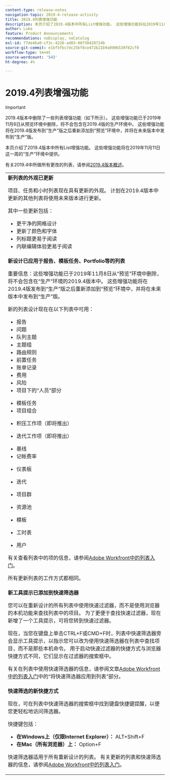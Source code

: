 ```yaml
---
content-type: release-notes
navigation-topic: 2019-4-release-activity
title: 2019.4列表增强功能
description: 本页介绍了2019.4版本中所有List增强功能。 这些增强功能将在2019年11月11日这一周的“生产”环境中提供。
author: Luke
feature: Product Announcements
recommendations: noDisplay, noCatalog
exl-id: 77de46a0-cf3c-4226-ad03-08f30420724b
source-git-commit: e1bf5fbc7dc25bf8ce472b21b9a0906530f82cf0
workflow-type: tm+mt
source-wordcount: '543'
ht-degree: 4%

---
```


# 2019.4列表增强功能

>[!IMPORTANT]
>
>2019.4版本中删除了一些列表增强功能（如下所示）。 这些增强功能已于2019年11月8日从预览环境中删除，将不会包含在2019.4版的生产环境中。 这些增强功能将在2019.4版发布到“生产”版之后重新添加到“预览”环境中，并将在未来版本中发布到“生产”版。

本页介绍了2019.4版本中所有List增强功能。 这些增强功能将在2019年11月11日这一周的“生产”环境中提供。

有关2019.4中所做所有更改的列表，请参阅[2019.4版本概述](../../../../product-announcements/product-releases/quarterly-release-archive/2019.4-release-activity/2019-4-release-activity-overview.md)。

<table style="table-layout:auto"> 
 <col> 
 <tbody> 
  <tr> 
   <td><strong>新列表的外观已更新</strong> <p>项目、任务和小时列表现在具有更新的外观。 计划在2019.4版本中更新的其他列表将使用未来版本进行更新。</p> <p>其中一些更新包括：</p> 
    <ul> 
     <li>更干净的网格设计</li> 
     <li>更新了颜色和字体</li> 
     <li>列标题更易于阅读</li> 
     <li>内联编辑体验更易于阅读</li> 
    </ul> </td> 
  </tr> 
  <tr> 
   <td><strong>新设计已应用于报告、模板任务、Portfolio等的列表</strong> <p>重要信息：这些增强功能已于2019年11月8日从“预览”环境中删除，将不会包含在“生产”环境的2019.4版本中。 这些增强功能将在2019.4版发布到“生产”版之后重新添加到“预览”环境中，并将在未来版本中发布到“生产”版。</p> <p>新的列表设计现在在以下列表中可用：</p> 
    <ul> 
     <li>报告 </li> 
     <li>问题</li> 
     <li>队列主题 </li> 
     <li>主题组 </li> 
     <li>路由规则 </li> 
     <li>前置任务 </li> 
     <li>账单记录 </li> 
     <li>费用 </li> 
     <li>风险 </li> 
     <li>项目下的“人员”部分 </li> 
    </ul> 
    <ul> 
     <li>模板任务 </li> 
     <li>项目组合 </li> 
     <li> <p>积压工作项（即将推出）</p> </li> 
     <li> <p>迭代工作项（即将推出） </p> </li> 
     <li>基线 </li> 
     <li>记帐费率 </li> 
     <li> <p>仪表板 </p> </li> 
     <li> <p>迭代 </p> </li> 
     <li> <p>项目群 </p> </li> 
     <li> <p>资源池 </p> </li> 
     <li> <p>模板 </p> </li> 
     <li> <p>工时表 </p> </li> 
     <li> <p>用户 </p> </li> 
    </ul> <p>有关查看列表中的项的信息，请参阅<a href="../../../../workfront-basics/navigate-workfront/use-lists/view-items-in-a-list.md" class="MCXref xref" xrefformat="{para}">Adobe Workfront中的列表入门</a>。</p> <p>所有更新列表的工作方式都相同。 </p> </td> 
  </tr> 
  <tr> 
   <td> 
    <div> 
     <strong>新工具提示已添加到快速筛选器</strong> 
     <p> 您可以在重新设计的所有列表中使用快速过滤器，而不是使用浏览器的本机功能来查找列表中的项目。 为了更便于查找快速过滤器，现在新增了一个工具提示，可将您转到快速过滤器。</p> 
     <p>现在，当您在键盘上单击CTRL+F或CMD+F时，列表中快速筛选器旁会显示工具提示，以指示您可以改为使用快速筛选器在列表中查找项目，而不是那些本机命令。 用于启动快速过滤器的快捷方式与浏览器快捷方式不同，它们显示在过滤器的搜索框中。</p> 
     <p>有关在列表中使用快速筛选器的信息，请参阅文章<a href="../../../../workfront-basics/navigate-workfront/use-lists/view-items-in-a-list.md" class="MCXref xref" xrefformat="{para}">Adobe Workfront中的列表入门</a>中的“将快速筛选器应用到列表”部分。</p> 
    </div> </td> 
  </tr> 
  <tr> 
   <td> 
    <div> 
     <strong>快速筛选的新快捷方式</strong> 
     <p>现在，可在列表中快速筛选器的搜索框中找到键盘快捷键提醒，以便您更轻松地访问筛选器。 </p> 
     <p>快捷键包括：</p> 
     <ul> 
      <li><strong>在Windows上（仅限Internet Explorer）：</strong> ALT+Shift+F</li> 
      <li><strong>在Mac（所有浏览器）上：</strong> Option+F</li> 
     </ul> 
     <p>快速筛选器适用于所有重新设计的列表。 有关更新的列表和快速筛选器的信息，请参阅<a href="../../../../workfront-basics/navigate-workfront/use-lists/view-items-in-a-list.md" class="MCXref xref" xrefformat="{para}">Adobe Workfront中的列表入门</a>。</p>
    </div> </td> 
  </tr> 
 </tbody> 
</table>
